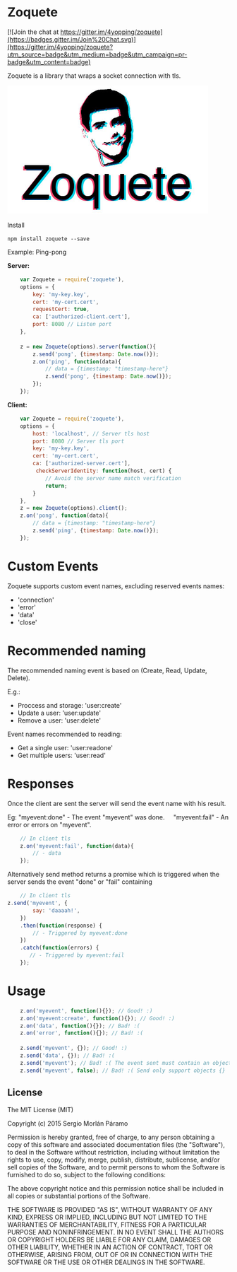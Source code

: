 # Zoquete

[![Join the chat at https://gitter.im/4yopping/zoquete](https://badges.gitter.im/Join%20Chat.svg)](https://gitter.im/4yopping/zoquete?utm_source=badge&utm_medium=badge&utm_campaign=pr-badge&utm_content=badge)

Zoquete is a library that wraps a socket connection with tls.


![Zoquete](./zoquete-logo.jpg)


Install

```shell
npm install zoquete --save
```


Example: Ping-pong 

**Server:**

```js
    var Zoquete = require('zoquete'),
    options = {
        key: 'my-key.key',
        cert: 'my-cert.cert',
        requestCert: true,
        ca: ['authorized-client.cert'],
        port: 8080 // Listen port 
    },

    z = new Zoquete(options).server(function(){
        z.send('pong', {timestamp: Date.now()});
        z.on('ping', function(data){
            // data = {timestamp: "timestamp-here"}
            z.send('pong', {timestamp: Date.now()});
        });
    });

```

**Client:**

```js
    var Zoquete = require('zoquete'),
    options = {
        host: 'localhost', // Server tls host
        port: 8080 // Server tls port 
        key: 'my-key.key',
        cert: 'my-cert.cert',
        ca: ['authorized-server.cert'],
         checkServerIdentity: function(host, cert) {
            // Avoid the server name match verification
            return;
        }
    },
    z = new Zoquete(options).client();
    z.on('pong', function(data){
        // data = {timestamp: "timestamp-here"}
        z.send('ping', {timestamp: Date.now()});
    });
```




# Custom Events 

Zoquete supports custom event names, excluding reserved events names:

+ 'connection'
+ 'error'
+ 'data'
+ 'close'


# Recommended naming 

The recommended naming event is based on (Create, Read, Update, Delete).

E.g.: 

+ Proccess and storage: 'user:create'
+ Update a user: 'user:update'
+ Remove a user: 'user:delete'

Event names recommended to reading:

+ Get a single user: 'user:readone'
+ Get multiple users: 'user:read'


# Responses

Once the client are sent the server will send the event name with his result.

Eg: "myevent:done" - The event "myevent" was done.
    "myevent:fail" - An error or errors on "myevent".



```js
    // In client tls
    z.on('myevent:fail', function(data){
        // - data
    });
```



Alternatively send method returns a promise which is triggered when the server sends the event "done" or "fail" containing


```js
    // In client tls
z.send('myevent', {
        say: 'daaaah!',
    })
    .then(function(response) {
        // - Triggered by myevent:done
    })
    .catch(function(errors) {
       // - Triggered by myevent:fail
    });
```


# Usage


```js
    z.on('myevent', function(){}); // Good! :)
    z.on('myevent:create', function(){}); // Good! :)
    z.on('data', function(){}); // Bad! :(
    z.on('error', function(){}); // Bad! :(

    z.send('myevent', {}); // Good! :)
    z.send('data', {}); // Bad! :(
    z.send('myevent'); // Bad! :( The event sent must contain an object.
    z.send('myevent', false); // Bad! :( Send only support objects {}
```





## License

The MIT License (MIT)

Copyright (c) 2015 Sergio Morlán Páramo

Permission is hereby granted, free of charge, to any person obtaining a copy
of this software and associated documentation files (the "Software"), to deal
in the Software without restriction, including without limitation the rights
to use, copy, modify, merge, publish, distribute, sublicense, and/or sell
copies of the Software, and to permit persons to whom the Software is
furnished to do so, subject to the following conditions:

The above copyright notice and this permission notice shall be included in
all copies or substantial portions of the Software.

THE SOFTWARE IS PROVIDED "AS IS", WITHOUT WARRANTY OF ANY KIND, EXPRESS OR
IMPLIED, INCLUDING BUT NOT LIMITED TO THE WARRANTIES OF MERCHANTABILITY,
FITNESS FOR A PARTICULAR PURPOSE AND NONINFRINGEMENT. IN NO EVENT SHALL THE
AUTHORS OR COPYRIGHT HOLDERS BE LIABLE FOR ANY CLAIM, DAMAGES OR OTHER
LIABILITY, WHETHER IN AN ACTION OF CONTRACT, TORT OR OTHERWISE, ARISING FROM,
OUT OF OR IN CONNECTION WITH THE SOFTWARE OR THE USE OR OTHER DEALINGS IN
THE SOFTWARE.
